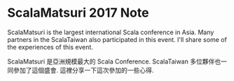 # ScalaMatsuri 2017 Note

ScalaMatsuri is the largest international Scala conference in Asia. Many partners in the ScalaTaiwan also participated in this event. I'll share some of the experiences of this event.

ScalaMatsuri 是亞洲規模最大的 Scala Conference.  ScalaTaiwan 多位夥伴也一同參加了這個盛會.  這裡分享一下這次參加的一些心得.
